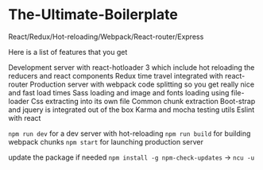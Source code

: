 # The-Ultimate-Boilerplate
React/Redux/Hot-reloading/Webpack/React-router/Express

Here is a list of features that you get

Development server with react-hotloader 3 which include hot reloading the reducers and react components
Redux time travel integrated with react-router
Production server with webpack code splitting so you get really nice and fast load times
Sass loading and image and fonts loading using file-loader
Css extracting into its own file
Common chunk extraction
Boot-strap and jquery is integrated out of the box
Karma and mocha testing utils
Eslint with react

`npm run dev` for a dev server with hot-reloading
`npm run build` for building webpack chunks
`npm start` for launching production server

update the package if needed `npm install -g npm-check-updates` -> `ncu -u`
